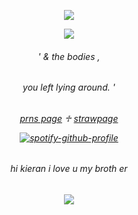 <p align="center"> <img src="https://komarev.com/ghpvc/?username=boysquirt&label=hiraeths'.%20&color=262524&style=flat" </p>
<p align="center">

<img src="https://files.catbox.moe/2hssax.jpg">


<h6 align="center">
' & the bodies ,
  <h6 align="center" >
    you left lying around. '
    <h6 align="center">

   [prns page](https://en.pronouns.page/@armyoftwo)  ♱  [strawpage](https://rentry.co/aarmyboy)

[![spotify-github-profile](https://spotify-github-profile.kittinanx.com/api/view?uid=hpyymyioopnmotk09dmpgpxul&cover_image=true&theme=novatorem&show_offline=false&background_color=ac7e53&interchange=true&bar_color=262524&bar_color_cover=false)](https://github.com/kittinan/spotify-github-profile)

<h6 align="center" > hi kieran i love u my broth er 
  <h6 align="center" >
<img src="https://i.postimg.cc/DZPh6zBq/Screenshot-2025-08-29-231748.png?width=100&height=100" >
